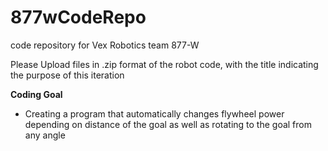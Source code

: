 # 877wCodeRepo
code repository for Vex Robotics team 877-W

Please Upload files in .zip format of the robot code, with the title indicating the purpose of this iteration 


**Coding Goal**
- Creating a program that automatically changes flywheel power depending on distance of the goal as well as rotating to the goal from any angle
